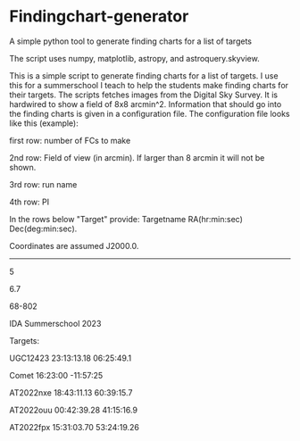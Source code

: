 # Findingchart-generator
A simple python tool to generate finding charts for a list of targets 

The script uses numpy, matplotlib, astropy, and astroquery.skyview.

This is a simple script to generate finding charts for a list of targets. I use this for a summerschool I teach to help the students make finding charts for their targets. The scripts fetches images from the Digital Sky Survey. It is hardwired to show a field of 8x8 arcmin^2. Information that should go into the finding charts is given in a configuration file. The configuration file looks like this (example):

first row: number of FCs to make

2nd row: Field of view (in arcmin). If larger than 8 arcmin it will not be shown.

3rd row: run name

4th row: PI

In the rows below "Target" provide: Targetname RA(hr:min:sec) Dec(deg:min:sec).

Coordinates are assumed J2000.0.

----------------------------------------------------------------------------------

5

6.7

68-802

IDA Summerschool 2023


Targets:

UGC12423    23:13:13.18    06:25:49.1

Comet       16:23:00      -11:57:25

AT2022nxe   18:43:11.13    60:39:15.7

AT2022ouu   00:42:39.28    41:15:16.9

AT2022fpx   15:31:03.70    53:24:19.26



